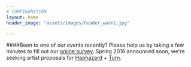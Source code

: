 ```yaml
---
# CONFIGURATION
layout: home
header_image: "assets/images/header_warni.jpg"

---
```

####Been to one of our events recently? Please help us by taking a few minutes to fill out our <a href="http://research.audiencesurveys.org/s.asp?k=144976563660" target="_blank">online survey</a>. Spring 2016 announced soon, we're seeking artist proposals for [Haphazard](/hab/haphazard) + [Turn](/hab/turn).
